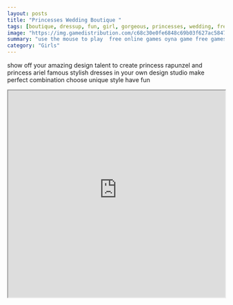 ```yaml
---
layout: posts
title: "Princesses Wedding Boutique "
tags: [boutique, dressup, fun, girl, gorgeous, princesses, wedding, free, online, games, oyna, game, free, games, play, play, games]
image: "https://img.gamedistribution.com/c68c30e0fe6848c69b03f627ac5847eb.jpg"
summary: "use the mouse to play  free online games oyna game free games play play games"
category: "Girls"
---
```


show off your amazing design talent to create princess rapunzel and princess ariel famous stylish dresses in your own design studio make perfect combination choose unique style have fun

<iframe width="100%" height="480px;" src="https://flash.gamedistribution.com?game=c68c30e0fe6848c69b03f627ac5847eb"></iframe>